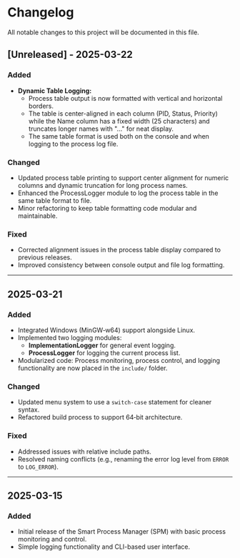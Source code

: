 # Changelog

All notable changes to this project will be documented in this file.

## [Unreleased] - 2025-03-22
### Added
- **Dynamic Table Logging:**  
  - Process table output is now formatted with vertical and horizontal borders.
  - The table is center-aligned in each column (PID, Status, Priority) while the Name column has a fixed width (25 characters) and truncates longer names with "..." for neat display.
  - The same table format is used both on the console and when logging to the process log file.
  
### Changed
- Updated process table printing to support center alignment for numeric columns and dynamic truncation for long process names.
- Enhanced the ProcessLogger module to log the process table in the same table format to file.
- Minor refactoring to keep table formatting code modular and maintainable.

### Fixed
- Corrected alignment issues in the process table display compared to previous releases.
- Improved consistency between console output and file log formatting.

---

## 2025-03-21
### Added
- Integrated Windows (MinGW‑w64) support alongside Linux.
- Implemented two logging modules:
  - **ImplementationLogger** for general event logging.
  - **ProcessLogger** for logging the current process list.
- Modularized code: Process monitoring, process control, and logging functionality are now placed in the `include/` folder.

### Changed
- Updated menu system to use a `switch-case` statement for cleaner syntax.
- Refactored build process to support 64‑bit architecture.

### Fixed
- Addressed issues with relative include paths.
- Resolved naming conflicts (e.g., renaming the error log level from `ERROR` to `LOG_ERROR`).

---

## 2025-03-15
### Added
- Initial release of the Smart Process Manager (SPM) with basic process monitoring and control.
- Simple logging functionality and CLI-based user interface.
